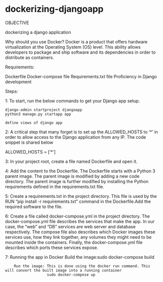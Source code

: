 # dockerizing-djangoapp

OBJECTIVE

dockerizing a django application

Why should you use Docker?
Docker is a product that offers hardware virtualization at the Operating System (OS) level. This ability allows developers to package and ship software and its dependencies in order to distribute as containers.

Requirements:

Dockerfile
Docker-compose file
Requirements.txt file
Proficiency in Django development

Steps:

1:
To start, run the below commands to get your Django app setup.

    django-admin startproject djangoapp
    python3 manage.py startapp app
    
    define views of django app
2:
A critical step that many forget is to set up the ALLOWED_HOSTS to ‘*’ in order to allow access to the Django application from any IP. The code snippet is shared   below

   ALLOWED_HOSTS = [‘*’]

3: 
In your project root, create a file named Dockerfile and open it.

4:
Add the content to the Dockerfile.
The Dockerfile starts with a Python 3 parent image. The parent image is modified by adding a new code directory. The parent image is further modified by installing the Python requirements defined in the requirements.txt file.

5:
Create a requirements.txt in the project directory.
This file is used by the RUN “pip install -r requirements.txt” command in the Dockerfile.Add the required software to the file.

6:
Create a file called docker-compose.yml in the project directory.
The docker-compose.yml file describes the services that make the app. In our case, the “web” and “DB” services are web server and database respectively. The compose file also describes which Docker images these services use, how they link together, any volumes they might need to be mounted inside the containers. Finally, the docker-compose.yml file describes which ports these services expose.

7:
Running the app in Docker
        Build the image:sudo docker-compose build
        
        Run the image: This is done using the docker run command. This will convert the built image into a running container
                       sudo docker-compose up
                       
        
        

